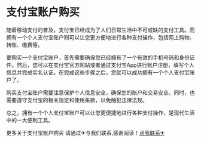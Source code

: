 # 支付宝账户购买

随着移动支付的普及，支付宝已经成为了人们日常生活中不可或缺的支付工具。而拥有一个个人支付宝账户则可以让您更方便地进行各种支付操作，包括网上购物、转账、缴费等。

要购买一个支付宝账户，首先需要确保您已经拥有了一个有效的手机号码和身份证件。然后，您可以在支付宝官方网站或者通过支付宝App进行账户注册，填写个人信息并完成实名认证。在完成这些步骤之后，您就可以成功拥有一个个人支付宝账户了。

购买支付宝账户需要注意保护个人信息安全，确保您的账户和交易安全。同时，也需要遵守支付宝的相关规定和使用条款，以免触犯法律法规。

总之，拥有一个个人支付宝账户可以让您更便捷地进行各种支付操作，是现代生活中的一大便利工具。

更多关于支付宝账户购买 请通过✈与我们联系,感谢阅读！[点我联系✈](https://cdn.G208.com)
